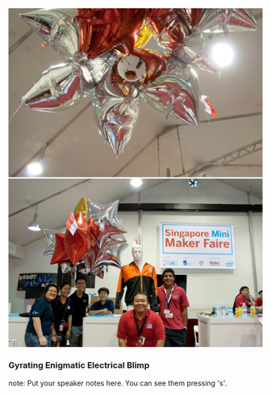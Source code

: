 

<div class="gridTwo">
	<div>
		<img src="images/geeb0.jpg" style="width: 800px;" alt="">
	</div>
	<div>
		<img src="images/geeb2.jpg" style="width: 800px;" alt="">
	</div>
</div>

### <span class="warning-color">G</span>yrating <span class="warning-color">E</span>nigmatic <span class="warning-color">E</span>lectrical <span class="warning-color">B</span>limp

note:
    Put your speaker notes here.
    You can see them pressing 's'.
